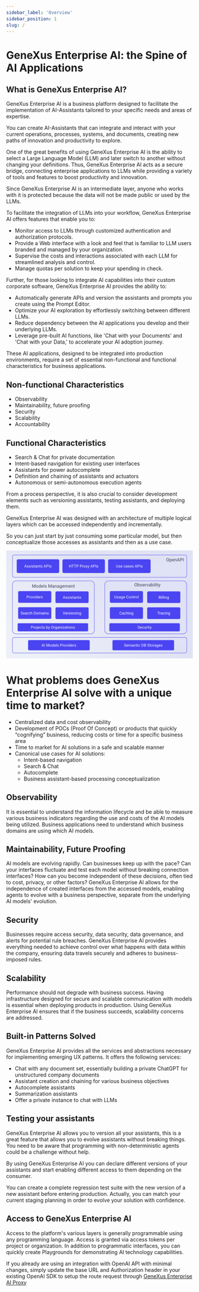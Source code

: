 ```yaml
---
sidebar_label: 'Overview'
sidebar_position: 1
slug: /
---
```

# GeneXus Enterprise AI: the Spine of AI  Applications

## What is GeneXus Enterprise AI?

GeneXus Enterprise AI is a business platform designed to facilitate the implementation of AI-Assistants tailored to your specific needs and areas of expertise.

You can create AI-Assistants that can integrate and interact with your current operations, processes, systems, and documents, creating new paths of innovation and productivity to explore.

One of the great benefits of using GeneXus Enterprise AI is the ability to select a Large Language Model (LLM) and later switch to another without changing your definitions. Thus, GeneXus Enterprise AI acts as a secure bridge, connecting enterprise applications to LLMs while providing a variety of tools and features to boost productivity and innovation.

Since GeneXus Enterprise AI is an intermediate layer, anyone who works with it is protected because the data will not be made public or used by the LLMs. 

To facilitate the integration of LLMs into your workflow, GeneXus Enterprise AI offers features that enable you to:
* Monitor access to LLMs through customized authentication and authorization protocols.
* Provide a Web interface with a look and feel that is familiar to LLM users branded and managed by your organization. 
* Supervise the costs and interactions associated with each LLM for streamlined analysis and control.
* Manage quotas per solution to keep your spending in check.

Further, for those looking to integrate AI capabilities into their custom corporate software, GeneXus Enterprise AI provides the ability to:
* Automatically generate APIs and version the assistants and prompts you create using the Prompt Editor. 
* Optimize your AI exploration by effortlessly switching between different LLMs.
* Reduce dependency between the AI applications you develop and their underlying LLMs.
* Leverage pre-built AI functions, like 'Chat with your Documents' and 'Chat with your Data,' to accelerate your AI adoption journey.


These AI applications, designed to be integrated into production environments, require a set of essential non-functional and functional characteristics for business applications. 


## Non-functional Characteristics 
- Observability 
- Maintainability, future proofing 
- Security 
- Scalability
- Accountability

## Functional Characteristics 
- Search & Chat for private documentation 
- Intent-based navigation for existing user interfaces 
- Assistants for power autocomplete 
- Definition and chaining of assistants and actuators 
- Autonomous or semi-autonomous execution agents 

From a process perspective, it is also crucial to consider development elements such as versioning assistants, testing assistants, and deploying them. 

GeneXus Enterprise AI was designed with an architecture of multiple logical layers which can be accessed independently and incrementally.

So you can just start by just consuming some particular model, but then conceptualize those accesses as assistants and then as a use case.

![image](../assets/images/GBrain-FunctionalCharacteristics.png)

# What problems does GeneXus Enterprise AI solve with a unique time to market? 

+ Centralized data and cost observability 
+ Development of POCs (Proof Of Concept) or products that quickly “cognifying” business, reducing costs or time for a specific business area 
+ Time to market for AI solutions in a safe and scalable manner 
+ Canonical use cases for AI solutions: 
  - Intent-based navigation 
  - Search & Chat 
  - Autocomplete 
  - Business assistant-based processing conceptualization 

## Observability 

It is essential to understand the information lifecycle and be able to measure various business indicators regarding the use and costs of the AI models being utilized. 
Business applications need to understand which business domains are using which AI models. 

## Maintainability, Future Proofing 

AI models are evolving rapidly. Can businesses keep up with the pace? Can your interfaces fluctuate and test each model without breaking connection interfaces? How can you become independent of these decisions, often tied to cost, privacy, or other factors? 
GeneXus Enterprise AI allows for the independence of created interfaces from the accessed models, enabling agents to evolve with a business perspective, separate from the underlying AI models' evolution. 

## Security 

Businesses require access security, data security, data governance, and alerts for potential rule breaches. GeneXus Enterprise AI provides everything needed to achieve control over what happens with data within the company, ensuring data travels securely and adheres to business-imposed rules. 

## Scalability 

Performance should not degrade with business success. Having infrastructure designed for secure and scalable communication with models is essential when deploying products in production. Using GeneXus Enterprise AI ensures that if the business succeeds, scalability concerns are addressed. 

## Built-in Patterns Solved 

GeneXus Enterprise AI provides all the services and abstractions necessary for implementing emerging UX patterns. It offers the following services: 

- Chat with any document set, essentially building a private ChatGPT for unstructured company documents 
- Assistant creation and chaining for various business objectives 
- Autocomplete assistants 
- Summarization assistants
- Offer a private instance to chat with LLMs 

## Testing your assistants

GeneXus Enterprise AI allows you to version all your assistants, this is a great feature that allows you to evolve assistants without breaking things.
You need to be aware that programming with non-deterministic agents could be a challenge without help.

By using GeneXus Enterprise AI you can declare different versions of your assistants and start enabling different access to them depending on the consumer.

You can create a complete regression test suite with the new version of a new assistant before entering production. Actually, you can match your current staging planning in order to evolve your solution with confidence.

## Access to GeneXus Enterprise AI 

Access to the platform's various layers is generally programmable using any programming language. Access is granted via access tokens per project or organization. 
In addition to programmatic interfaces, you can quickly create Playgrounds for demonstrating AI technology capabilities. 

If you already are using an integration with OpenAI API with minimal changes, simply update the base URL and Authorization header in your existing OpenAI SDK to setup the route request through [GeneXus Enterprise AI Proxy](./ProxyAPI.md)
